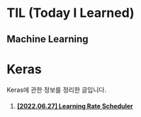 # TIL (Today I Learned)

## Machine Learning

# Keras
Keras에 관한 정보를 정리한 글입니다.

1. #### [[2022.06.27] Learning Rate Scheduler](https://github.com/caffe-latte/TIL/blob/main/Keras/20220627.md)
